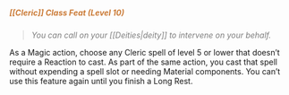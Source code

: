 ##### *<span style="color:rgb(203, 123, 55)">[[Cleric]] Class Feat (Level 10)</span>*

> *<span style="color:rgb(125, 125, 125)">You can call on your [[Deities|deity]] to intervene on your behalf.</span>* 

As a Magic action, choose any Cleric spell of level 5 or lower that doesn’t require a Reaction to cast. As part of the same action, you cast that spell without expending a spell slot or needing Material components. You can’t use this feature again until you finish a Long Rest.